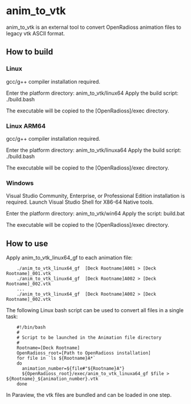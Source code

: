 # anim_to_vtk

anim_to_vtk is an external tool to convert OpenRadioss animation files to legacy vtk ASCII format.

## How to build

### Linux

gcc/g++ compiler installation required.

Enter the platform directory: anim_to_vtk/linux64
Apply the build script: ./build.bash

The executable will be copied to the [OpenRadioss]/exec directory.

### Linux ARM64

gcc/g++ compiler installation required.

Enter the platform directory: anim_to_vtk/linuxa64
Apply the build script: ./build.bash

The executable will be copied to the [OpenRadioss]/exec directory.

### Windows

Visual Studio Community, Enterprise, or Professional Edition installation is required.
Launch Visual Studio Shell for X86-64 Native tools.

Enter the platform directory: anim_to_vtk/win64
Apply the script: build.bat

The executable will be copied to the [OpenRadioss]/exec directory.

## How to use

Apply anim_to_vtk_linux64_gf to each animation file:

        ./anim_to_vtk_linux64_gf  [Deck Rootname]A001 > [Deck Rootname]_001.vtk
        ./anim_to_vtk_linux64_gf  [Deck Rootname]A002 > [Deck Rootname]_002.vtk
        ...
        ./anim_to_vtk_linux64_gf  [Deck Rootname]A002 > [Deck Rootname]_002.vtk

The following Linux bash script can be used to convert all files in a single task:

        #!/bin/bash
        #
        # Script to be launched in the Animation file directory
        #
        Rootname=[Deck Rootname]
        OpenRadioss_root=[Path to OpenRadioss installation]
        for file in `ls ${Rootname}A*`
        do
          animation_number=${file#"${Rootname}A"}
          ${OpenRadioss_root}/exec/anim_to_vtk_linuxa64_gf $file > ${Rootname}_${animation_number}.vtk
        done

In Paraview, the vtk files are bundled and can be loaded in one step.
